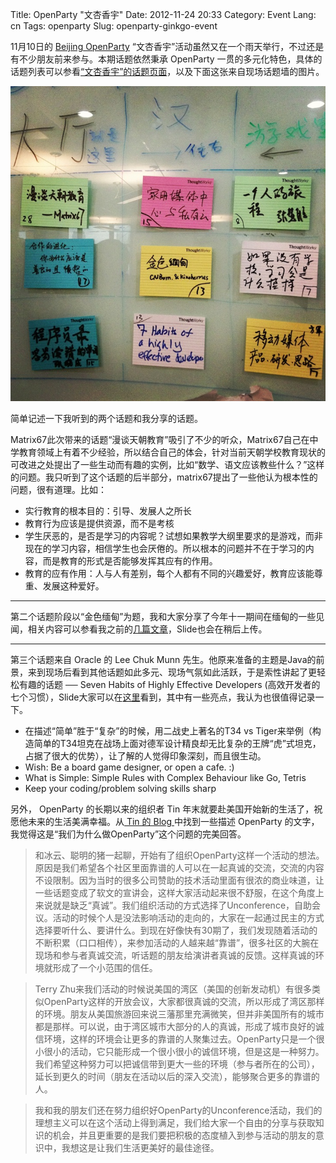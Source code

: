 Title: OpenParty &quot;文杏香宇&quot;
Date: 2012-11-24 20:33
Category: Event
Lang: cn
Tags: openparty
Slug: openparty-ginkgo-event

11月10日的 [Beijing OpenParty](http://www.beijing-open-party.org) “文杏香宇”活动虽然又在一个雨天举行，不过还是有不少朋友前来参与。本期话题依然秉承 OpenParty 一贯的多元化特色，具体的话题列表可以参看[“文杏香宇”的话题页面](http://www.beijing-open-party.org/event/19)，以及下面这张来自现场话题墙的图片。

![OpenParty Ginkgo Event - Topic Board](/images/openparty/openparty_121110_board.jpg)

简单记述一下我听到的两个话题和我分享的话题。

Matrix67此次带来的话题“漫谈天朝教育”吸引了不少的听众，Matrix67自己在中学教育领域上有着不少经验，所以结合自己的体会，针对当前天朝学校教育现状的可改进之处提出了一些生动而有趣的实例，比如“数学、语文应该教些什么？”这样的问题。我只听到了这个话题的后半部分，matrix67提出了一些他认为根本性的问题，很有道理。比如：

 * 实行教育的根本目的：引导、发展人之所长
 * 教育行为应该是提供资源，而不是考核
 * 学生厌恶的，是否是学习的内容呢？试想如果教学大纲里要求的是游戏，而非现在的学习内容，相信学生也会厌倦的。所以根本的问题并不在于学习的内容，而是教育的形式是否能够发挥其应有的作用。
 * 教育的应有作用：人与人有差别，每个人都有不同的兴趣爱好，教育应该能尊重、发展这种爱好。

---

第二个话题阶段以“金色缅甸”为题，我和大家分享了今年十一期间在缅甸的一些见闻，相关内容可以参看我之前的[几篇文章](http://cnborn.net/blog/tag/%E7%BC%85%E7%94%B8/)，Slide也会在稍后上传。

---

第三个话题来自 Oracle 的 Lee Chuk Munn 先生。他原来准备的主题是Java的前景，来到现场后看到其他话题如此多元、现场气氛如此活跃，于是索性讲起了更轻松有趣的话题 ── Seven Habits of Highly Effective Developers (高效开发者的七个习惯），Slide大家可以在[这里](http://www.beijing-open-party.org/topic/170)看到，其中有一些亮点，我认为也很值得记录一下。

 * 在描述“简单”胜于“复杂”的时候，用二战史上著名的T34 vs Tiger来举例（构造简单的T34坦克在战场上面对德军设计精良却无比复杂的王牌“虎”式坦克，占据了很大的优势），让了解的人觉得印象深刻，而且很生动。
 * Wish: Be a board game designer, or open a cafe. :)
 * What is Simple: Simple Rules with Complex Behaviour like Go, Tetris
 * Keep your coding/problem solving skills sharp


另外， OpenParty 的长期以来的组织者 Tin 年末就要赴美国开始新的生活了，祝愿他未来的生活美满幸福。从[ Tin 的 Blog ](http://www.diamondtin.com/)中找到一些描述 OpenParty 的文字，我觉得这是“我们为什么做OpenParty”这个问题的完美回答。

>和冰云、聪明的猪一起聊，开始有了组织OpenParty这样一个活动的想法。原因是我们希望各个社区里面靠谱的人可以在一起真诚的交流，交流的内容不设限制。因为当时的很多公司赞助的技术活动里面有很浓的商业味道，让一些话题变成了软文的宣讲会，这样大家活动起来很不舒服，在这个角度上来说就是缺乏“真诚”。我们组织活动的方式选择了Unconference，自助会议。活动的时候个人是没法影响活动的走向的，大家在一起通过民主的方式选择要听什么、要讲什么。到现在好像快有30期了，我们发现随着活动的不断积累（口口相传），来参加活动的人越来越“靠谱”，很多社区的大腕在现场和参与者真诚交流，听话题的朋友给演讲者真诚的反馈。这样真诚的环境就形成了一个小范围的信任。

>Terry Zhu来我们活动的时候说美国的湾区（美国的创新发动机）有很多类似OpenParty这样的开放会议，大家都很真诚的交流，所以形成了湾区那样的环境。朋友从美国旅游回来说三藩那里充满微笑，但并非美国所有的城市都是那样。可以说，由于湾区城市大部分的人的真诚，形成了城市良好的诚信环境，这样的环境会让更多的靠谱的人聚集过去。OpenParty只是一个很小很小的活动，它只能形成一个很小很小的诚信环境，但是这是一种努力。我们希望这种努力可以把诚信带到更大一些的环境（参与者所在的公司），延长到更久的时间（朋友在活动以后的深入交流），能够聚合更多的靠谱的人。

> 我和我的朋友们还在努力组织好OpenParty的Unconference活动，我们的理想主义可以在这个活动上得到满足，我们给大家一个自由的分享与获取知识的机会，并且更重要的是我们要把积极的态度植入到参与活动的朋友的意识中，我想这是让我们生活更美好的最佳途径。

